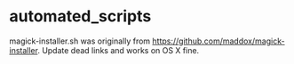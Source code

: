 automated_scripts
=================

magick-installer.sh was originally from https://github.com/maddox/magick-installer.
Update dead links and works on OS X fine.

